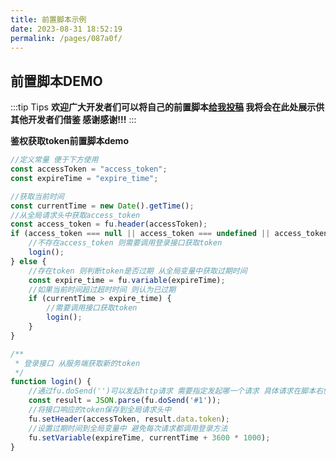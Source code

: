 ```yaml
---
title: 前置脚本示例
date: 2023-08-31 18:52:19
permalink: /pages/087a0f/
---
```


## 前置脚本DEMO
:::tip Tips
**欢迎广大开发者们可以将自己的前置脚本[给我投稿](https://github.com/wangdingfu/fu-api-doc-plugin/issues/18) 我将会在此处展示供其他开发者们借鉴 感谢感谢!!!**
:::


**鉴权获取token前置脚本demo**
```javascript
//定义常量 便于下方使用
const accessToken = "access_token";
const expireTime = "expire_time";

//获取当前时间
const currentTime = new Date().getTime();
//从全局请求头中获取access_token
const access_token = fu.header(accessToken);
if (access_token === null || access_token === undefined || access_token === '' || access_token.trim().length === 0) {
    //不存在access_token 则需要调用登录接口获取token
    login();
} else {
    //存在token 则判断token是否过期 从全局变量中获取过期时间
    const expire_time = fu.variable(expireTime);
    //如果当前时间超过超时时间 则认为已过期
    if (currentTime > expire_time) {
        //需要调用接口获取token
        login();
    }
}

/**
 * 登录接口 从服务端获取新的token
 */
function login() {
    //通过fu.doSend('')可以发起http请求 需要指定发起哪一个请求 具体请求在脚本右侧【新增http请求配置】添加
    const result = JSON.parse(fu.doSend('#1'));
    //将接口响应的token保存到全局请求头中
    fu.setHeader(accessToken, result.data.token);
    //设置过期时间到全局变量中 避免每次请求都调用登录方法
    fu.setVariable(expireTime, currentTime + 3600 * 1000);
}

```